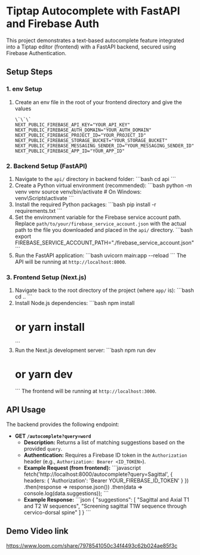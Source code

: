 # Tiptap Autocomplete with FastAPI and Firebase Auth

This project demonstrates a text-based autocomplete feature integrated into a Tiptap editor (frontend) with a FastAPI backend, secured using Firebase Authentication.

## Setup Steps

### 1. env Setup

1.  Create an env file in the root of your frontend directory and give the values

        \`\`\`
        NEXT_PUBLIC_FIREBASE_API_KEY="YOUR_API_KEY"
        NEXT_PUBLIC_FIREBASE_AUTH_DOMAIN="YOUR_AUTH_DOMAIN"
        NEXT_PUBLIC_FIREBASE_PROJECT_ID="YOUR_PROJECT_ID"
        NEXT_PUBLIC_FIREBASE_STORAGE_BUCKET="YOUR_STORAGE_BUCKET"
        NEXT_PUBLIC_FIREBASE_MESSAGING_SENDER_ID="YOUR_MESSAGING_SENDER_ID"
        NEXT_PUBLIC_FIREBASE_APP_ID="YOUR_APP_ID"

### 2. Backend Setup (FastAPI)

1.  Navigate to the `api/` directory in backend folder:
    \`\`\`bash
    cd api
    \`\`\`
2.  Create a Python virtual environment (recommended):
    \`\`\`bash
    python -m venv venv
    source venv/bin/activate  # On Windows: venv\Scripts\activate
    \`\`\`
3.  Install the required Python packages:
    \`\`\`bash
    pip install -r requirements.txt
    \`\`\`
4.  Set the environment variable for the Firebase service account path. Replace `path/to/your/firebase_service_account.json` with the actual path to the file you downloaded and placed in the `api/` directory.
    \`\`\`bash
    export FIREBASE_SERVICE_ACCOUNT_PATH="./firebase_service_account.json"
    \`\`\`
5.  Run the FastAPI application:
    \`\`\`bash
    uvicorn main:app --reload
    \`\`\`
    The API will be running at `http://localhost:8000`.

### 3. Frontend Setup (Next.js)

1.  Navigate back to the root directory of the project (where `app/` is):
    \`\`\`bash
    cd ..
    \`\`\`
2.  Install Node.js dependencies:
    \`\`\`bash
    npm install
    # or yarn install
    \`\`\`
3.  Run the Next.js development server:
    \`\`\`bash
    npm run dev
    # or yarn dev
    \`\`\`
    The frontend will be running at `http://localhost:3000`.

## API Usage

The backend provides the following endpoint:

*   **GET `/autocomplete?query=word`**
    *   **Description:** Returns a list of matching suggestions based on the provided `query`.
    *   **Authentication:** Requires a Firebase ID token in the `Authorization` header (e.g., `Authorization: Bearer <ID_TOKEN>`).
    *   **Example Request (from frontend):**
        \`\`\`javascript
        fetch('http://localhost:8000/autocomplete?query=Sagittal', {
          headers: {
            'Authorization': 'Bearer YOUR_FIREBASE_ID_TOKEN'
          }
        })
        .then(response => response.json())
        .then(data => console.log(data.suggestions));
        \`\`\`
    *   **Example Response:**
        \`\`\`json
        {
          "suggestions": [
            "Sagittal and Axial T1 and T2 W sequences",
            "Screening sagittal T1W sequence through cervico-dorsal spine"
          ]
        }
        \`\`\`

## Demo Video link

https://www.loom.com/share/7978541050c34f4493c62b024ae85f3c